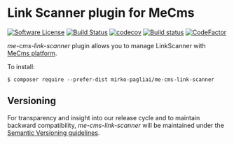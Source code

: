 # Link Scanner plugin for MeCms

[![Software License](https://img.shields.io/badge/license-MIT-brightgreen.svg?style=flat-square)](LICENSE.txt)
[![Build Status](https://travis-ci.org/mirko-pagliai/me-cms-link-scanner.svg?branch=master)](https://travis-ci.org/mirko-pagliai/me-cms-link-scanner)
[![codecov](https://codecov.io/gh/mirko-pagliai/me-cms-link-scanner/branch/master/graph/badge.svg)](https://codecov.io/gh/mirko-pagliai/me-cms-link-scanner)
[![Build status](https://ci.appveyor.com/api/projects/status/3d4hkapuhdkni4uj/branch/master?svg=true)](https://ci.appveyor.com/project/mirko-pagliai/me-cms-link-scanner/branch/master)
[![CodeFactor](https://www.codefactor.io/repository/github/mirko-pagliai/me-cms-link-scanner/badge)](https://www.codefactor.io/repository/github/mirko-pagliai/me-cms-link-scanner)

*me-cms-link-scanner* plugin allows you to manage LinkScanner with
[MeCms platform](//github.com/mirko-pagliai/cakephp-for-mecms).

To install:

    $ composer require --prefer-dist mirko-pagliai/me-cms-link-scanner

## Versioning
For transparency and insight into our release cycle and to maintain backward
compatibility, *me-cms-link-scanner* will be maintained under the
[Semantic Versioning guidelines](http://semver.org).
